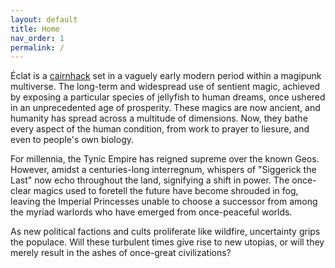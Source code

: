 ```yaml
---
layout: default
title: Home
nav_order: 1
permalink: /
---
```


Éclat is a [cairnhack](https://cairnrpg.com/) set in a vaguely early modern period within a magipunk multiverse. The long-term and widespread use of sentient magic, achieved by exposing a particular species of jellyfish to human dreams, once ushered in an unprecedented age of prosperity. These magics are now ancient, and humanity has spread across a multitude of dimensions. Now, they bathe every aspect of the human condition, from work to prayer to liesure, and even to people's own biology. 

For millennia, the Tynic Empire has reigned supreme over the known Geos. However, amidst a centuries-long interregnum, whispers of "Siggerick the Last" now echo throughout the land, signifying a shift in power. The once-clear magics used to foretell the future have become shrouded in fog, leaving the Imperial Princesses unable to choose a successor from among the myriad warlords who have emerged from once-peaceful worlds.

As new political factions and cults proliferate like wildfire, uncertainty grips the populace. Will these turbulent times give rise to new utopias, or will they merely result in the ashes of once-great civilizations?